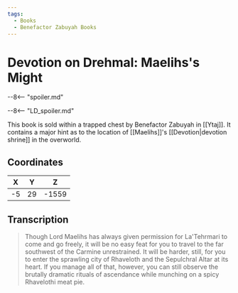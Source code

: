 ```yaml
---
tags:
  - Books
  - Benefactor Zabuyah Books
---
```

# Devotion on Drehmal: Maelihs's Might

--8<-- "spoiler.md"

--8<-- "LD_spoiler.md"

This book is sold within a trapped chest by Benefactor Zabuyah in [[Ytaj]]. It contains a major hint as to the location of [[Maelihs]]'s [[Devotion|devotion shrine]] in the overworld.

## Coordinates
| **X** | **Y** | **Z**  |
| :---: | :---: | :----: |
| -5  |  29  | -1559 |

## Transcription
> Though Lord Maelihs has always given permission for La'Tehrmari to come and go freely, it will be no easy feat for you to travel to the far southwest of the Carmine unrestrained. It will be harder, still, for you to enter the sprawling city of Rhaveloth and the Sepulchral Altar at its heart. If you manage all of that, however, you can still observe the brutally dramatic rituals of ascendance while munching on a spicy Rhavelothi meat pie. 
